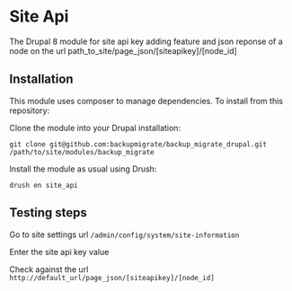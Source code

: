 # Site Api

The Drupal 8 module for site api key adding feature and json reponse of a node on the url path_to_site/page_json/[siteapikey]/[node_id]

## Installation

This module uses composer to manage dependencies. To install from this repository:

Clone the module into your Drupal installation:

`git clone git@github.com:backupmigrate/backup_migrate_drupal.git /path/to/site/modules/backup_migrate`

Install the module as usual using Drush:

`drush en site_api`

## Testing steps

Go to site settings url `/admin/config/system/site-information`

Enter the site api key value

Check against the url `http://default_url/page_json/[siteapikey]/[node_id]`